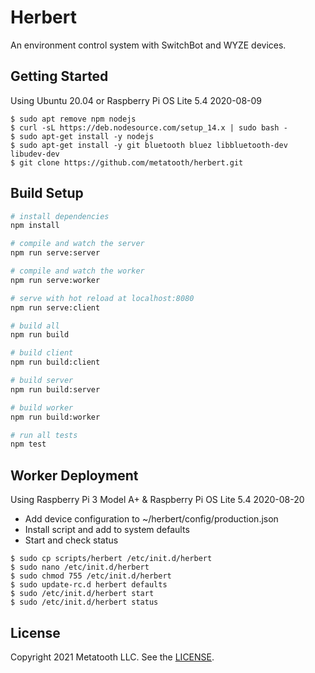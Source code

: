 # Herbert

An environment control system with SwitchBot and WYZE devices.

## Getting Started

Using Ubuntu 20.04 or Raspberry Pi OS Lite 5.4 2020-08-09

```
$ sudo apt remove npm nodejs
$ curl -sL https://deb.nodesource.com/setup_14.x | sudo bash -
$ sudo apt-get install -y nodejs
$ sudo apt-get install -y git bluetooth bluez libbluetooth-dev libudev-dev
$ git clone https://github.com/metatooth/herbert.git
```

## Build Setup

``` bash
# install dependencies
npm install

# compile and watch the server 
npm run serve:server

# compile and watch the worker
npm run serve:worker

# serve with hot reload at localhost:8080
npm run serve:client

# build all
npm run build

# build client
npm run build:client

# build server
npm run build:server

# build worker
npm run build:worker

# run all tests
npm test
```

## Worker Deployment

Using Raspberry Pi 3 Model A+ & Raspberry Pi OS Lite 5.4 2020-08-20

- Add device configuration to ~/herbert/config/production.json
- Install script and add to system defaults
- Start and check status

```
$ sudo cp scripts/herbert /etc/init.d/herbert
$ sudo nano /etc/init.d/herbert
$ sudo chmod 755 /etc/init.d/herbert
$ sudo update-rc.d herbert defaults
$ sudo /etc/init.d/herbert start
$ sudo /etc/init.d/herbert status
```

## License

Copyright 2021 Metatooth LLC. See the [LICENSE](LICENSE).
